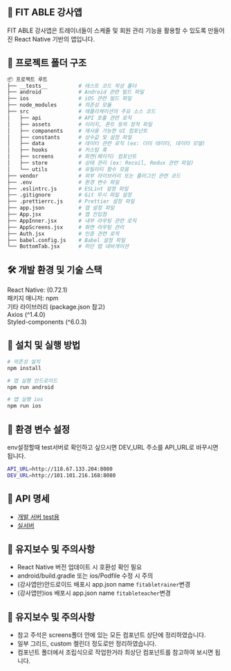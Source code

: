 ## 📱 FIT ABLE 강사앱

FIT ABLE 강사앱은 트레이너들이 스케줄 및 회원 관리 기능을 활용할 수 있도록 만들어진 React Native 기반의 앱입니다.


## 📂 프로젝트 폴더 구조

```bash
📦 프로젝트 루트
├── __tests__          # 테스트 코드 작성 폴더
├── android            # Android 관련 빌드 파일
├── ios                # iOS 관련 빌드 파일
├── node_modules       # 의존성 모듈
├── src                # 애플리케이션의 주요 소스 코드
│   ├── api            # API 호출 관련 로직
│   ├── assets         # 이미지, 폰트 등의 정적 파일
│   ├── components     # 재사용 가능한 UI 컴포넌트
│   ├── constants      # 상수값 및 설정 파일
│   ├── data           # 데이터 관련 로직 (ex: 더미 데이터, 데이터 모델)
│   ├── hooks          # 커스텀 훅
│   ├── screens        # 화면(페이지) 컴포넌트
│   ├── store          # 상태 관리 (ex: Recoil, Redux 관련 파일)
│   └── utils          # 유틸리티 함수 모음
├── vendor             # 외부 라이브러리 또는 플러그인 관련 코드
├── .env               # 환경 변수 파일
├── .eslintrc.js       # ESLint 설정 파일
├── .gitignore         # Git 무시 파일 설정
├── .prettierrc.js     # Prettier 설정 파일
├── app.json           # 앱 설정 파일
├── App.jsx            # 앱 진입점
├── AppInner.jsx       # 내부 라우팅 관련 로직
├── AppScreens.jsx     # 화면 라우팅 관리
├── Auth.jsx           # 인증 관련 로직
├── babel.config.js    # Babel 설정 파일
└── BottomTab.jsx      # 하단 탭 네비게이션
```

## 🛠️ 개발 환경 및 기술 스택

React Native: (0.72.1)  
패키지 매니저: npm  
기타 라이브러리 (package.json 참고)  
Axios (^1.4.0)  
Styled-components (^6.0.3)  


## 🚀 설치 및 실행 방법

```bash
# 의존성 설치
npm install

# 앱 실행 안드로이드
npm run android

# 앱 실행 ios
npm run ios
```

## 🔑 환경 변수 설정

env설정할때 test서버로 확인하고 싶으시면 DEV_URL 주소를 API_URL로 바꾸시면 됩니다.

```bash
API_URL=http://118.67.133.204:8080
DEV_URL=http://101.101.216.168:8080
```

## 📝 API 명세

- [개발 서버 test용](http://101.101.216.168:8080/swagger-ui/index.html?urls.primaryName=%EA%B0%95%EC%82%AC)
- [실서버](http://118.67.133.204:8080/swagger-ui/index.html?urls.primaryName=%EA%B0%95%EC%82%AC)


## 📄 유지보수 및 주의사항

- React Native 버전 업데이트 시 호환성 확인 필요
- android/build.gradle 또는 ios/Podfile 수정 시 주의
- (강사앱만)안드로이드 배포시 app.json name `fitabletrainer`변경
- (강사앱만)ios 배포시 app.json name `fitableteacher`변경

## 📄 유지보수 및 주의사항

- 참고 주석은 screens폴더 안에 있는 모든 컴포넌트 상단에 정리하였습니다.
- 일부 그리드, custom 켈린더 정도로만 정리하였습니다. 
- 컴포넌트 폴더에서 조립식으로 작업한거라 최상단 컴포넌트를 참고하여 보시면 됩니다.
